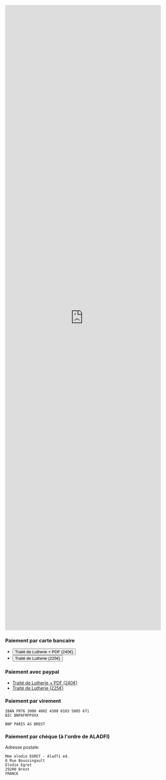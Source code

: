 <iframe src="https://docs.google.com/forms/d/e/1FAIpQLSeAl_nj88Q5SDYP5tPeqoAu447wEMZh_cuxOeVMu-aVTzYvmw/viewform?usp=pp_url&entry.200953110=1&embedded=true" width="100%" height="2020" frameborder="0" marginheight="0" marginwidth="0">Loading...</iframe>

### Paiement par carte bancaire
<ul>
  <li>
    <button id="checkout-button-240" role="link">Traité de Lutherie + PDF (240€)</button>
  </li>
  <li>
    <button id="checkout-button-225" role="link">Traité de Lutherie (225€)</button>
  </li>
</ul>

### Paiement avec paypal
  - [Traité de Lutherie + PDF (240€)](https://www.paypal.me/traitedelutherie/240)
  - [Traité de Lutherie (225€)](https://www.paypal.me/traitedelutherie/225)

### Paiement par virement

```
IBAN FR76 3000 4002 4300 0103 5805 671
BIC BNPAFRPPXXX

BNP PARIS AS BREST
```

### Paiement par chèque (à l'ordre de ALADFI)
Adresse postale:

```
Mme elodie EGRET - Aladfi ed.
8 Rue Boussingault
Elodie Egret
29200 Brest
FRANCE 
```

<!-- Load Stripe.js on your website. -->
<script src="https://js.stripe.com/v3"></script>
<script>
var stripe = Stripe('pk_live_nDnMEpVdsNCRVfAi6gVPU2rk00B57X8hyQ', {
  betas: ['checkout_beta_4']
})

function setStripe(id, items) {
  document.getElementById(id).addEventListener('click', function () {
    stripe.redirectToCheckout({
      items: items,
      successUrl: 'https://traitedelutherie.com/success',
      cancelUrl: 'https://traitedelutherie.com/canceled',
    })
    .then(function (result) {
      if (result.error) {
        var displayError = document.getElementById('error-message')
        displayError.textContent = result.error.message
      }
    })
  })
}

setStripe('checkout-button-230', [
  {sku: 'sku_EnciNWzNmYYbh8', quantity: 1},
  {sku: 'sku_EnclvkJ8hiu8Iz', quantity: 1},
])

setStripe('checkout-button-215', [
  {sku: 'sku_EnciNWzNmYYbh8', quantity: 1},
])

</script>

